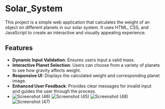 # Solar_System
This project is a simple web application that calculates the weight of an object on different planets in our solar system. It uses HTML, CSS, and JavaScript to create an interactive and visually appealing experience.
## Features

- **Dynamic Input Validation**: Ensures users input a valid mass.
- **Interactive Planet Selection**: Users can choose from a variety of planets to see how gravity affects weight.
- **Responsive UI**: Displays the calculated weight and corresponding planet image.
- **Enhanced User Feedback**: Provides clear messages for invalid input and guides the user through the process.
- ![Screenshot (46)](https://github.com/user-attachments/assets/2c1e794a-d47f-4301-9e2b-7cc583a08a4c)
  ![Screenshot (45)](https://github.com/user-attachments/assets/6bf80525-2f25-4bbd-a6aa-4de50bb18c4a)
  ![Screenshot (48)](https://github.com/user-attachments/assets/f233ce50-b911-4e78-85b1-16cff01f5921)
![Screenshot (47)](https://github.com/user-attachments/assets/9a47267c-fea4-4991-a5b6-7eeca8b0a2aa)
